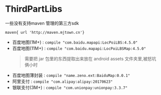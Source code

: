 # ThirdPartLibs

一些没有支持maven 管理的第三方sdk

`maven{ url 'http://maven.mjtown.cn'}`

- 百度地图(1M+) : `compile "com.baidu.mapapi:LocPoiLBS:4.5.0"`
- 百度地图(11M+) : `compile "com.baidu.mapapi:LocPoiLBSMap:4.5.0"`
    > 需要把 jar 包里的东西提取出来放在 android assets 文件夹里,被怒坑俩小时
- 百度地图薄封装 : `compile "name.zeno.ext:BaiduMap:0.0.1"`
- 阿里支付 : `compile "com.alipay:alipay:20170623"`
- 银联支付(3M+) : `compile "com.unionpay:unionpay:3.3.7"`

